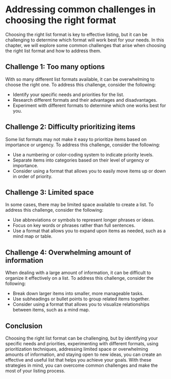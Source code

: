Addressing common challenges in choosing the right format
====================================================================================================

Choosing the right list format is key to effective listing, but it can be challenging to determine which format will work best for your needs. In this chapter, we will explore some common challenges that arise when choosing the right list format and how to address them.

Challenge 1: Too many options
-----------------------------

With so many different list formats available, it can be overwhelming to choose the right one. To address this challenge, consider the following:

* Identify your specific needs and priorities for the list.
* Research different formats and their advantages and disadvantages.
* Experiment with different formats to determine which one works best for you.

Challenge 2: Difficulty prioritizing items
------------------------------------------

Some list formats may not make it easy to prioritize items based on importance or urgency. To address this challenge, consider the following:

* Use a numbering or color-coding system to indicate priority levels.
* Separate items into categories based on their level of urgency or importance.
* Consider using a format that allows you to easily move items up or down in order of priority.

Challenge 3: Limited space
--------------------------

In some cases, there may be limited space available to create a list. To address this challenge, consider the following:

* Use abbreviations or symbols to represent longer phrases or ideas.
* Focus on key words or phrases rather than full sentences.
* Use a format that allows you to expand upon items as needed, such as a mind map or table.

Challenge 4: Overwhelming amount of information
-----------------------------------------------

When dealing with a large amount of information, it can be difficult to organize it effectively on a list. To address this challenge, consider the following:

* Break down larger items into smaller, more manageable tasks.
* Use subheadings or bullet points to group related items together.
* Consider using a format that allows you to visualize relationships between items, such as a mind map.

Conclusion
----------

Choosing the right list format can be challenging, but by identifying your specific needs and priorities, experimenting with different formats, using prioritization techniques, addressing limited space or overwhelming amounts of information, and staying open to new ideas, you can create an effective and useful list that helps you achieve your goals. With these strategies in mind, you can overcome common challenges and make the most of your listing process.

